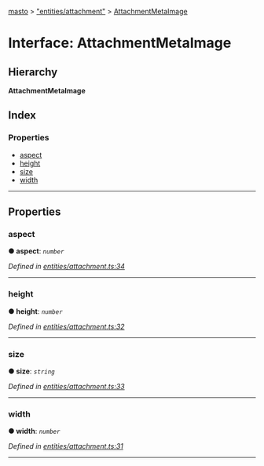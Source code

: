 [masto](../README.md) > ["entities/attachment"](../modules/_entities_attachment_.md) > [AttachmentMetaImage](../interfaces/_entities_attachment_.attachmentmetaimage.md)

# Interface: AttachmentMetaImage

## Hierarchy

**AttachmentMetaImage**

## Index

### Properties

* [aspect](_entities_attachment_.attachmentmetaimage.md#aspect)
* [height](_entities_attachment_.attachmentmetaimage.md#height)
* [size](_entities_attachment_.attachmentmetaimage.md#size)
* [width](_entities_attachment_.attachmentmetaimage.md#width)

---

## Properties

<a id="aspect"></a>

###  aspect

**● aspect**: *`number`*

*Defined in [entities/attachment.ts:34](https://github.com/neet/masto.js/blob/cdad6ed/src/entities/attachment.ts#L34)*

___
<a id="height"></a>

###  height

**● height**: *`number`*

*Defined in [entities/attachment.ts:32](https://github.com/neet/masto.js/blob/cdad6ed/src/entities/attachment.ts#L32)*

___
<a id="size"></a>

###  size

**● size**: *`string`*

*Defined in [entities/attachment.ts:33](https://github.com/neet/masto.js/blob/cdad6ed/src/entities/attachment.ts#L33)*

___
<a id="width"></a>

###  width

**● width**: *`number`*

*Defined in [entities/attachment.ts:31](https://github.com/neet/masto.js/blob/cdad6ed/src/entities/attachment.ts#L31)*

___

